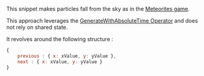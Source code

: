 This snippet makes particles fall from the sky as in the
[Meteorites game](https://julienmoumne.github.io/rx-training-games/#?title=meteorites).

This approach leverages the
[GenerateWithAbsoluteTime Operator](https://github.com/Reactive-Extensions/RxJS/blob/master/doc/api/core/operators/generatewithabsolutetime.md)
and does not rely on shared state.

It revolves around the following structure : 
```javascript
{
    previous : { x: xValue, y: yValue },
    next : { x: xValue, y: yValue }
}
```